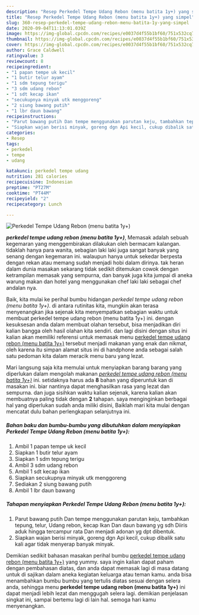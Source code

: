 ```yaml
---
description: "Resep Perkedel Tempe Udang Rebon (menu batita 1y+) yang simpel"
title: "Resep Perkedel Tempe Udang Rebon (menu batita 1y+) yang simpel"
slug: 360-resep-perkedel-tempe-udang-rebon-menu-batita-1y-yang-simpel
date: 2020-09-04T11:13:01.039Z
image: https://img-global.cpcdn.com/recipes/e0037d4f55b1bf60/751x532cq70/perkedel-tempe-udang-rebon-menu-batita-1y-foto-resep-utama.jpg
thumbnail: https://img-global.cpcdn.com/recipes/e0037d4f55b1bf60/751x532cq70/perkedel-tempe-udang-rebon-menu-batita-1y-foto-resep-utama.jpg
cover: https://img-global.cpcdn.com/recipes/e0037d4f55b1bf60/751x532cq70/perkedel-tempe-udang-rebon-menu-batita-1y-foto-resep-utama.jpg
author: Grace Caldwell
ratingvalue: 3
reviewcount: 8
recipeingredient:
- "1 papan tempe uk kecil"
- "1 butir telur ayam"
- "1 sdm tepung terigu"
- "3 sdm udang rebon"
- "1 sdt kecap ikan"
- "secukupnya minyak utk menggoreng"
- "2 siung bawang putih"
- "1 lbr daun bawang"
recipeinstructions:
- "Parut bawang putih Dan tempe menggunakan parutan keju, tambahkan tepung, telur, Udang rebon, kecap Ikan Dan daun bawang yg sdh Diiris aduk hingga tercampur rata Dan menjadi adonan yg dpt dibentuk."
- "Siapkan wajan berisi minyak, goreng dgn Api kecil, cukup dibalik satu kali agar tidak menyerap banyak minyak."
categories:
- Resep
tags:
- perkedel
- tempe
- udang

katakunci: perkedel tempe udang 
nutrition: 281 calories
recipecuisine: Indonesian
preptime: "PT27M"
cooktime: "PT44M"
recipeyield: "2"
recipecategory: Lunch

---
```



![Perkedel Tempe Udang Rebon (menu batita 1y+)](https://img-global.cpcdn.com/recipes/e0037d4f55b1bf60/751x532cq70/perkedel-tempe-udang-rebon-menu-batita-1y-foto-resep-utama.jpg)

<b><i>perkedel tempe udang rebon (menu batita 1y+)</i></b>, Memasak adalah sebuah kegemaran yang menggembirakan dilakukan oleh bermacam kalangan. tidaklah hanya para wanita, sebagian laki laki juga sangat banyak yang senang dengan kegemaran ini. walaupun hanya untuk sekedar berpesta dengan rekan atau memang sudah menjadi hobi dalam dirinya. tak heran dalam dunia masakan sekarang tidak sedikit ditemukan cowok dengan ketrampilan memasak yang sempurna, dan banyak juga kita jumpai di aneka warung makan dan hotel yang menggunakan chef laki laki sebagai chef andalan nya.

Baik, kita mulai ke perihal bumbu hidangan <i>perkedel tempe udang rebon (menu batita 1y+)</i>. di antara rutinitas kita, mungkin akan terasa menyenangkan jika sejenak kita menyempatkan sebagian waktu untuk membuat perkedel tempe udang rebon (menu batita 1y+) ini. dengan kesuksesan anda dalam membuat olahan tersebut, bisa menjadikan diri kalian bangga oleh hasil olahan kita sendiri. dan lagi disini dengan situs ini kalian akan memiliki referensi untuk memasak menu <u>perkedel tempe udang rebon (menu batita 1y+)</u> tersebut menjadi makanan yang enak dan nikmat, oleh karena itu simpan alamat situs ini di handphone anda sebagai salah satu pedoman kita dalam meracik menu baru yang lezat.




Mari langsung saja kita memulai untuk menyiapkan barang barang yang diperlukan dalam mengolah makanan <u><i>perkedel tempe udang rebon (menu batita 1y+)</i></u> ini. setidaknya harus ada <b>8</b> bahan yang diperuntuk kan di masakan ini. biar nantinya dapat menghasilkan rasa yang lezat dan sempurna. dan juga sisihkan waktu kalian sejenak, karena kalian akan membuatnya paling tidak dengan <b>2</b> tahapan. saya menginginkan berbagai hal yang diperlukan sudah anda miliki disini, Baiklah mari kita mulai dengan mencatat dulu bahan perlengkapan selanjutnya ini.

<!--inarticleads1-->

##### Bahan baku dan bumbu-bumbu yang dibutuhkan dalam menyiapkan Perkedel Tempe Udang Rebon (menu batita 1y+):

1. Ambil 1 papan tempe uk kecil
1. Siapkan 1 butir telur ayam
1. Siapkan 1 sdm tepung terigu
1. Ambil 3 sdm udang rebon
1. Ambil 1 sdt kecap ikan
1. Siapkan secukupnya minyak utk menggoreng
1. Sediakan 2 siung bawang putih
1. Ambil 1 lbr daun bawang




<!--inarticleads2-->

##### Tahapan menyiapkan Perkedel Tempe Udang Rebon (menu batita 1y+):

1. Parut bawang putih Dan tempe menggunakan parutan keju, tambahkan tepung, telur, Udang rebon, kecap Ikan Dan daun bawang yg sdh Diiris aduk hingga tercampur rata Dan menjadi adonan yg dpt dibentuk.
1. Siapkan wajan berisi minyak, goreng dgn Api kecil, cukup dibalik satu kali agar tidak menyerap banyak minyak.




Demikian sedikit bahasan masakan perihal bumbu <u>perkedel tempe udang rebon (menu batita 1y+)</u> yang yummy. saya ingin kalian dapat paham dengan pembahasan diatas, dan anda dapat memasak lagi di masa datang untuk di sajikan dalam aneka kegiatan keluarga atau teman kamu. anda bisa menambahkan bumbu bumbu yang tertulis diatas sesuai dengan selera anda, sehingga menu <b>perkedel tempe udang rebon (menu batita 1y+)</b> ini dapat menjadi lebih lezat dan menggugah selera lagi. demikian penjelasan singkat ini, sampai bertemu lagi di lain hal. semoga hari kamu menyenangkan.
